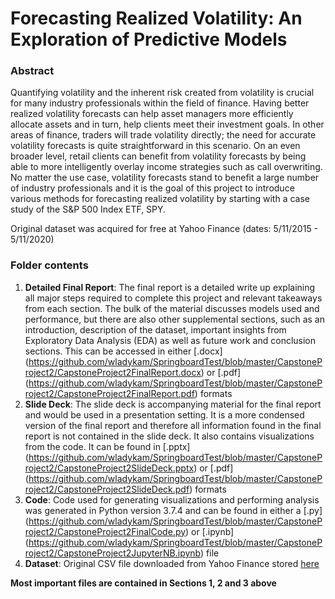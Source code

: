 # Forecasting Realized Volatility: An Exploration of Predictive Models
### Abstract
Quantifying volatility and the inherent risk created from volatility is crucial for many industry professionals within the field of finance. Having better realized 
volatility forecasts can help asset managers more efficiently allocate assets and in turn, help clients meet their investment goals. In other areas of finance, 
traders will trade volatility directly; the need for accurate volatility forecasts is quite straightforward in this scenario. On an even broader level, retail 
clients can benefit from volatility forecasts by being able to more intelligently overlay income strategies such as call overwriting. No matter the use case, volatility
forecasts stand to benefit a large number of industry professionals and it is the goal of this project to introduce various methods for forecasting realized volatility by
starting with a case study of the S&P 500 Index ETF, SPY. 

Original dataset was acquired for free at Yahoo Finance (dates: 5/11/2015 - 5/11/2020)

### Folder contents 
1) **Detailed Final Report**: The final report is a detailed write up explaining all major steps required to complete this project and relevant takeaways from each section.
The bulk of the material discusses models used and performance, but there are also other supplemental sections, such as an introduction, description of the dataset, important
insights from Exploratory Data Analysis (EDA) as well as future work and conclusion sections. This can be accessed in either [.docx]
(https://github.com/wladykam/SpringboardTest/blob/master/CapstoneProject2/CapstoneProject2FinalReport.docx) or [.pdf]
(https://github.com/wladykam/SpringboardTest/blob/master/CapstoneProject2/CapstoneProject2FinalReport.pdf) formats 
2) **Slide Deck**: The slide deck is accompanying material for the final report and would be used in a presentation setting. It is a more condensed version of the final report 
and therefore all information found in the final report is not contained in the slide deck. It also contains visualizations from the code. It can be found in [.pptx]
(https://github.com/wladykam/SpringboardTest/blob/master/CapstoneProject2/CapstoneProject2SlideDeck.pptx) or [.pdf]
(https://github.com/wladykam/SpringboardTest/blob/master/CapstoneProject2/CapstoneProject2SlideDeck.pdf) formats
3) **Code**: Code used for generating visualizations and performing analysis was generated in Python version 3.7.4 and can be found in either a [.py]
(https://github.com/wladykam/SpringboardTest/blob/master/CapstoneProject2/CapstoneProject2FinalCode.py) or [.ipynb]
(https://github.com/wladykam/SpringboardTest/blob/master/CapstoneProject2/CapstoneProject2JupyterNB.ipynb) file 
4) **Dataset**: Original CSV file downloaded from Yahoo Finance stored [here](https://github.com/wladykam/SpringboardTest/blob/master/CapstoneProject2/SPYMay2015-May2020.csv)  

**Most important files are contained in Sections 1, 2 and 3 above**
